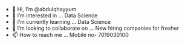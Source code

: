 - 👋 Hi, I’m @abdulqhayyum
- 👀 I’m interested in ... Data Science
- 🌱 I’m currently learning ... Data Science
- 💞️ I’m looking to collaborate on ... New hiring companies for fresher
- 📫 How to reach me ... Mobile no- 7019030100

<!---
abdulqhayyum/abdulqhayyum is a ✨ special ✨ repository because its `README.md` (this file) appears on your GitHub profile.
You can click the Preview link to take a look at your changes.
--->

